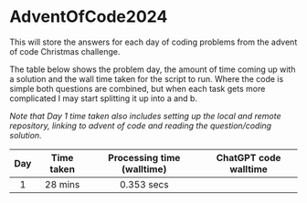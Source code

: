 # AdventOfCode2024
This will store the answers for each day of coding problems from the advent of code Christmas challenge. 

The table below shows the problem day, the amount of time coming up with a solution and the wall time taken for the script to run. Where the code is simple both questions are combined, but when each task gets more complicated I may start splitting it up into a and b. 

*Note that Day 1 time taken also includes setting up the local and remote repository, linking to advent of code and reading the question/coding solution.* 

| Day | Time taken | Processing time (walltime) | ChatGPT code walltime |
|:-----:|:------------:|:-----------------:|:-------------------:|
|  1  |   28 mins  |    0.353 secs   | 
